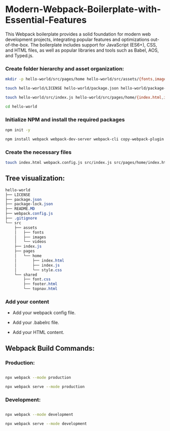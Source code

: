 # Modern-Webpack-Boilerplate-with-Essential-Features

This Webpack boilerplate provides a solid foundation for modern web development projects, integrating popular features and optimizations out-of-the-box. The boilerplate includes support for JavaScript (ES6+), CSS, and HTML files, as well as popular libraries and tools such as Babel, AOS, and Typed.js.

### Create folder hierarchy and asset organization:

```sh
mkdir -p hello-world/src/pages/home hello-world/src/assets/{fonts,images,videos} hello-world/src/shared
```
```sh
touch hello-world/LICENSE hello-world/package.json hello-world/package-lock.json hello-world/README.MD hello-world/webpack.config.js hello-world/.gitignore
```
```sh
touch hello-world/src/index.js hello-world/src/pages/home/{index.html,index.js,style.css} hello-world/src/shared/{font.css,footer.html,topnav.html}
```
```sh
cd hello-world
```

### Initialize NPM and install the required packages
```sh
npm init -y
```
```sh
npm install webpack webpack-dev-server webpack-cli copy-webpack-plugin html-webpack-plugin mini-css-extract-plugin css-loader sass-loader sass file-loader url-loader image-minimizer-webpack-plugin imagemin imagemin-gifsicle imagemin-jpegtran imagemin-optipng imagemin-svgo terser-webpack-plugin bootstrap bootstrap-icons aos typed.js --save-dev
```
### Create the necessary files
```sh
touch index.html webpack.config.js src/index.js src/pages/home/index.html src/pages/home/index.js src/pages/home/style.css
```
## Tree visualization:

```css
hello-world
├── LICENSE
├── package.json
├── package-lock.json
├── README.MD
├── webpack.config.js
├── .gitignore
└── src
    ├── assets
    │   ├── fonts
    │   ├── images
    │   └── videos
    ├── index.js
    ├── pages
    │   └── home
    │       ├── index.html
    │       ├── index.js
    │       └── style.css
    └── shared
        ├── font.css
        ├── footer.html
        └── topnav.html
```

### Add your content

- Add your webpack config file.

- Add your .babelrc file.

- Add your HTML content.


## Webpack Build Commands:

### Production:

```sh

npx webpack --mode production

npx webpack serve --mode production

```

### Development:

```sh

npx webpack --mode development

npx webpack serve --mode development

```

